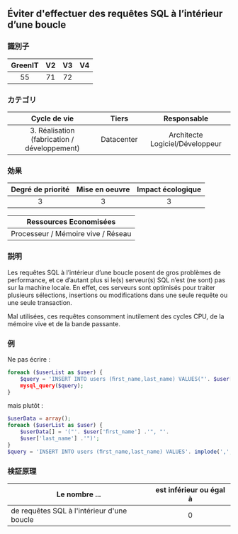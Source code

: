## Éviter d'effectuer des requêtes SQL à l’intérieur d’une boucle

### 識別子

| GreenIT |  V2  |  V3  |  V4  |
|:-------:|:----:|:----:|:----:|
|   55   |  71 | 72  |      |

### カテゴリ

| Cycle de vie |  Tiers  |  Responsable  |
|:---------:|:----:|:----:|
| 3. Réalisation (fabrication / développement) | Datacenter | Architecte Logiciel/Développeur |

### 効果

| Degré de priorité |      Mise en oeuvre       |  Impact écologique    |
|:-------------------:|:-------------------------:|:---------------------:|
| 3 | 3 | 3 |

|Ressources Economisées                                      |
|:----------------------------------------------------------:|
|   Processeur / Mémoire vive / Réseau  |

### 説明

Les requêtes SQL à l’intérieur d’une boucle posent de gros problèmes de performance, et ce d’autant plus si le(s) serveur(s) SQL n’est (ne sont) pas sur la machine locale. En effet, ces serveurs sont optimisés pour traiter plusieurs sélections, insertions ou modifications dans une seule requête ou une seule transaction.

Mal utilisées, ces requêtes consomment inutilement des cycles CPU, de la mémoire vive et de la bande passante.

### 例

Ne pas écrire :
```php
foreach ($userList as $user) {
    $query = 'INSERT INTO users (ﬁrst_name,last_name) VALUES("'. $user['ﬁrst_name'] .'", "'. $user['last_ name'] .'")';
    mysql_query($query);
}
```
mais plutôt :
```php
$userData = array();
foreach ($userList as $user) {
    $userData[] = '("'. $user['ﬁrst_name'] .'", "'.
    $user['last_name'] .'")';
}
$query = 'INSERT INTO users (ﬁrst_name,last_name) VALUES'. implode(',', $userData); mysql_query($query);
```

### 検証原理

| Le nombre ...     | est inférieur ou égal à   |  
|-------------------|:-------------------------:|
| de requêtes SQL à l'intérieur d'une boucle  |  0 |
